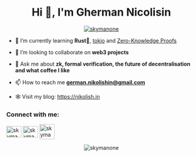<h1 align="center">Hi 👋, I'm Gherman Nicolisin</h1>

<p align="center"> <a href="https://www.codewars.com/users/SkymanOne"><img src="https://www.codewars.com/users/SkymanOne/badges/large" alt="skymanone" /></a> </p>


- 🌱 I’m currently learning **Rust🦀**, [tokio](https://tokio.rs) and [Zero-Knowledge Proofs](https://zk-learning.org/)

- 👯 I’m looking to collaborate on **web3 projects**

- 💬 Ask me about **zk, formal verification, the future of decentralisation and what coffee I like**

- 📫 How to reach me **german.nikolishin@gmail.com**

- 🕸️ Visit my blog: https://nikolish.in

<h3 align="left">Connect with me:</h3>
<p align="left">
<a href="https://dev.to/skymanone" target="blank"><img align="center" src="https://raw.githubusercontent.com/rahuldkjain/github-profile-readme-generator/master/src/images/icons/Social/devto.svg" alt="skymanone" height="30" width="40" /></a>
<a href="https://linkedin.com/in/skymanone" target="blank"><img align="center" src="https://raw.githubusercontent.com/rahuldkjain/github-profile-readme-generator/master/src/images/icons/Social/linked-in-alt.svg" alt="skymanone" height="30" width="40" /></a>
  <a href="https://t.me/skymanone" target="blank"><img align="center" src="https://www.freeiconspng.com/uploads/telegram-icon-24.png" alt="skymanone" height="40" width="40" /></a>
</p>

<p align=center><img align="center" src="https://github-readme-streak-stats.herokuapp.com/?user=skymanone&theme=dark" alt="skymanone" /><p/>

